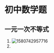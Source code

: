 # 初中数学题

## 一元一次不等式

1. ![1580742957716](D:\Mydata\Major\java\develop\u-learning\u-learning\doc\u-learning\data\images\1580742957716.png)
2. 